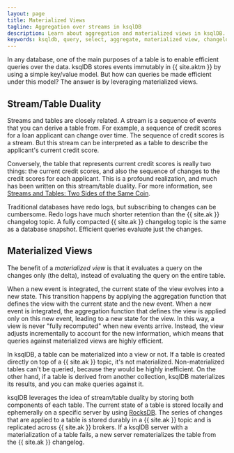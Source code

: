 ```yaml
---
layout: page
title: Materialized Views
tagline: Aggregation over streams in ksqlDB
description: Learn about aggregation and materialized views in ksqlDB.  
keywords: ksqldb, query, select, aggregate, materialized view, changelog, redo log, table
---
```


<script type="text/javascript">
        window.location = 'https://docs.confluent.io/platform/current/ksqldb/concepts/materialized-views.html';
</script>
In any database, one of the main purposes of a table is to enable efficient
queries over the data. ksqlDB stores events immutably in {{ site.aktm }} by
using a simple key/value model. But how can queries be made efficient under
this model? The answer is by leveraging materialized views.

Stream/Table Duality
--------------------

Streams and tables are closely related. A stream is a sequence of events that
you can derive a table from. For example, a sequence of credit scores for a
loan applicant can change over time. The sequence of credit scores is a stream.
But this stream can be interpreted as a table to describe the applicant's
current credit score.

Conversely, the table that represents current credit scores is really two
things: the current credit scores, and also the sequence of changes to the
credit scores for each applicant. This is a profound realization, and much has
been written on this stream/table duality. For more information, see
[Streams and Tables: Two Sides of the Same Coin](https://www.confluent.io/resources/streams-tables-two-sides-same-coin).

Traditional databases have redo logs, but subscribing to changes can be
cumbersome. Redo logs have much shorter retention than the {{ site.ak }}
changelog topic. A fully compacted {{ site.ak }} changelog topic is the same
as a database snapshot. Efficient queries evaluate just the changes.

Materialized Views
------------------

The benefit of a *materialized view* is that it evaluates a query on the
changes only (the delta), instead of evaluating the query on the entire table.

When a new event is integrated, the current state of the view evolves
into a new state. This transition happens by applying the aggregation function
that defines the view with the current state and the new event. When a new
event is integrated, the aggregation function that defines the view is applied
only on this new event, leading to a new state for the view. In this way,
a view is never "fully recomputed" when new events arrive. Instead, the view
adjusts incrementally to account for the new information, which means that
queries against materialized views are highly efficient.

In ksqlDB, a table can be materialized into a view or not. If a table is
created directly on top of a {{ site.ak }} topic, it's not materialized.
Non-materialized tables can't be queried, because they would be highly
inefficient. On the other hand, if a table is derived from another collection,
ksqlDB materializes its results, and you can make queries against it.

ksqlDB leverages the idea of stream/table duality by storing both components
of each table. The current state of a table is stored locally and ephemerally
on a specific server by using [RocksDB](https://rocksdb.org/). The series of
changes that are applied to a table is stored durably in a {{ site.ak }} topic
and is replicated across {{ site.ak }} brokers. If a ksqlDB server with a
materialization of a table fails, a new server rematerializes the table from
the {{ site.ak }} changelog.
